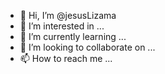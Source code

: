 - 👋 Hi, I’m @jesusLizama
- 👀 I’m interested in ...
- 🌱 I’m currently learning ...
- 💞️ I’m looking to collaborate on ...
- 📫 How to reach me ...

<!---
jesusLizama/jesusLizama is a ✨ special ✨ repository because its `README.md` (this file) appears on your GitHub profile.
You can click the Preview link to take a look at your changes.
--->
